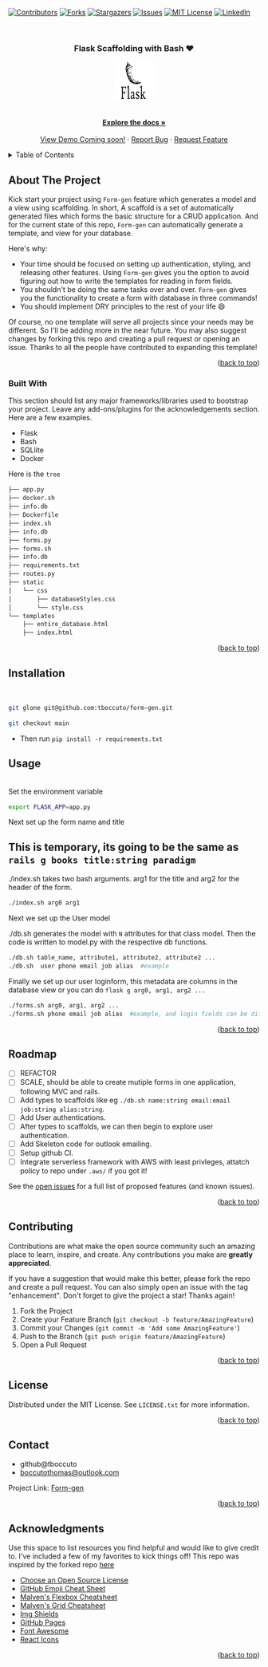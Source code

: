 
<!-- Improved compatibility of back to top link: See: https://github.com/othneildrew/Best-README-Template/pull/73 -->
<a name="readme-top"></a>
<!--
*** Thanks for checking out the Best-README-Template. If you have a suggestion
*** that would make this better, please fork the repo and create a pull request
*** or simply open an issue with the tag "enhancement".
*** Don't forget to give the project a star!
*** Thanks again! Now go create something AMAZING! :D
-->

<!-- PROJECT SHIELDS -->
<!--
*** I'm using markdown "reference style" links for readability.
*** Reference links are enclosed in brackets [ ] instead of parentheses ( ).
*** See the bottom of this document for the declaration of the reference variables
*** for contributors-url, forks-url, etc. This is an optional, concise syntax you may use.
*** https://www.markdownguide.org/basic-syntax/#reference-style-links
-->
[![Contributors][contributors-shield]][contributors-url]
[![Forks][forks-shield]][forks-url]
[![Stargazers][stars-shield]][stars-url]
[![Issues][issues-shield]][issues-url]
[![MIT License][license-shield]][license-url]
[![LinkedIn][linkedin-shield]][linkedin-url]

<!-- PROJECT LOGO -->
<br />
<div align="center">
  </a>

  <h3 align="center">Flask Scaffolding with Bash ❤️</h3>
   <img src="images/flask.png" alt="Logo" width="80" height="80">

  <p align="center">
    <br />
    <a href="https://github.com/othneildrew/Best-README-Template"><strong>Explore the docs »</strong></a>
    <br />
    <br />
    <a href="https://github.com/othneildrew/Best-README-Template">View Demo Coming soon!</a>
    ·
    <a href="https://github.com/tboccuto/form-gen/issues">Report Bug</a>
    ·
    <a href="https://github.com/tboccuto/form-gen/pulls">Request Feature</a>
  </p>
</div>



<!-- TABLE OF CONTENTS -->
<details>
  <summary>Table of Contents</summary>
  <ol>
    <li>
      <a href="#about-the-project">About The Project</a>
      <ul>
        <li><a href="#built-with">Built With</a></li>
      </ul>
    </li>
    <li>
      <a href="#getting-started">Getting Started</a>
      <ul>
        <li><a href="#prerequisites">Prerequisites</a></li>
        <li><a href="#installation">Installation</a></li>
      </ul>
    </li>
    <li><a href="#usage">Usage</a></li>
    <li><a href="#roadmap">Roadmap</a></li>
    <li><a href="#contributing">Contributing</a></li>
    <li><a href="#license">License</a></li>
    <li><a href="#contact">Contact</a></li>
    <li><a href="#acknowledgments">Acknowledgments</a></li>
  </ol>
</details>

<!-- ABOUT THE PROJECT -->
## About The Project

Kick start your project using `Form-gen` feature which generates a model and a view using scaffolding. In short, 
A scaffold is a set of automatically generated files which forms the basic structure for a CRUD application. And for the current state
of this repo, `Form-gen` can automatically generate a template, and view for your database.

Here's why:
* Your time should be focused on setting up authentication, styling, and releasing other features. Using `Form-gen` gives you the option to avoid figuring out how to write the templates for reading in form fields. 
* You shouldn't be doing the same tasks over and over. `Form-gen` gives you the functionality to create a form with database in three commands!
* You should implement DRY principles to the rest of your life :smile:

Of course, no one template will serve all projects since your needs may be different. So I'll be adding more in the near future. You may also suggest changes by forking this repo and creating a pull request or opening an issue. Thanks to all the people have contributed to expanding this template!


<p align="right">(<a href="#readme-top">back to top</a>)</p>

### Built With

This section should list any major frameworks/libraries used to bootstrap your project. Leave any add-ons/plugins for the acknowledgements section. Here are a few examples.
- Flask
- Bash
- SQLlite
- Docker

Here is the `tree`
```sh
├── app.py
├── docker.sh
├── info.db
├── Dockerfile
├── index.sh
├── info.db
├── forms.py
├── forms.sh
├── info.db
├── requirements.txt
├── routes.py
├── static
│   └── css
│       ├── databaseStyles.css
│       └── style.css
└── templates
    ├── entire_database.html
    ├── index.html

```

<p align="right">(<a href="#readme-top">back to top</a>)</p>



<!-- GETTING STARTED -->
## Installation
<br>

```sh
git glone git@github.com:tboccuto/form-gen.git
```

```sh 
git checkout main
```
- Then run ```pip install -r requirements.txt```
## Usage
<br>
Set the environment variable 

```sh
export FLASK_APP=app.py 
```
Next set up the form name and title 
## This is temporary, its going to be the same as `rails g books title:string paradigm`

./index.sh takes two bash arguments. arg1 for the title and arg2 for the header of the form.

```sh
./index.sh arg0 arg1
```
Next we set up the User model

./db.sh generates the model with `N` attributes for that class model. Then the code is written to model.py with the respective db functions.

```sh
./db.sh table_name, attribute1, attribute2, attribute2 ...
./db.sh  user phone email job alias  #example
```

Finally we set up our user loginform, this metadata are columns in the database view
or you can do `flask g arg0, arg1, arg2 ... `
```sh
./forms.sh arg0, arg1, arg2 ... 
./forms.sh phone email job alias  #example, and login fields can be different than db,
```
<p align="right">(<a href="#readme-top">back to top</a>)</p>

<!-- USAGE EXAMPLES -->



<!-- ROADMAP -->
## Roadmap

- [ ] REFACTOR
- [ ] SCALE, should be able to create mutiple forms in one application, following MVC and rails.
- [ ] Add types to scaffolds like eg `./db.sh name:string email:email job:string alias:string`.
- [ ] Add User authentications.
- [ ] After types to scaffolds, we can then begin to explore user authentication.
- [ ] Add Skeleton code for outlook emailing.
- [ ] Setup github CI.
- [ ] Integrate serverless framework with AWS with least privleges, attatch policy to repo under `.aws/` if you got it!

See the [open issues](https://github.com/othneildrew/Best-README-Template/issues) for a full list of proposed features (and known issues).

<p align="right">(<a href="#readme-top">back to top</a>)</p>



<!-- CONTRIBUTING -->
## Contributing

Contributions are what make the open source community such an amazing place to learn, inspire, and create. Any contributions you make are **greatly appreciated**.

If you have a suggestion that would make this better, please fork the repo and create a pull request. You can also simply open an issue with the tag "enhancement".
Don't forget to give the project a star! Thanks again!

1. Fork the Project
2. Create your Feature Branch (`git checkout -b feature/AmazingFeature`)
3. Commit your Changes (`git commit -m 'Add some AmazingFeature'`)
4. Push to the Branch (`git push origin feature/AmazingFeature`)
5. Open a Pull Request

<p align="right">(<a href="#readme-top">back to top</a>)</p>



<!-- LICENSE -->
## License

Distributed under the MIT License. See `LICENSE.txt` for more information.

<p align="right">(<a href="#readme-top">back to top</a>)</p>



<!-- CONTACT -->
## Contact
- github@tboccuto
- boccutothomas@outlook.com


Project Link: [Form-gen](https://github.com/tboccuto/form-gen/)

<p align="right">(<a href="#readme-top">back to top</a>)</p>



<!-- ACKNOWLEDGMENTS -->
## Acknowledgments

Use this space to list resources you find helpful and would like to give credit to. I've included a few of my favorites to kick things off!
This repo was inspired by the forked repo [here](https://github.com/tboccuto/Simple-Flask-Form)

* [Choose an Open Source License](https://choosealicense.com)
* [GitHub Emoji Cheat Sheet](https://www.webpagefx.com/tools/emoji-cheat-sheet)
* [Malven's Flexbox Cheatsheet](https://flexbox.malven.co/)
* [Malven's Grid Cheatsheet](https://grid.malven.co/)
* [Img Shields](https://shields.io)
* [GitHub Pages](https://pages.github.com)
* [Font Awesome](https://fontawesome.com)
* [React Icons](https://react-icons.github.io/react-icons/search)

<p align="right">(<a href="#readme-top">back to top</a>)</p>



<!-- MARKDOWN LINKS & IMAGES -->
<!-- https://www.markdownguide.org/basic-syntax/#reference-style-links -->
[contributors-shield]: https://img.shields.io/github/contributors/othneildrew/Best-README-Template.svg?style=for-the-badge
[contributors-url]: https://github.com/othneildrew/Best-README-Template/graphs/contributors
[forks-shield]: https://img.shields.io/github/forks/othneildrew/Best-README-Template.svg?style=for-the-badge
[forks-url]: https://github.com/othneildrew/Best-README-Template/network/members
[stars-shield]: https://img.shields.io/github/stars/othneildrew/Best-README-Template.svg?style=for-the-badge
[stars-url]: https://github.com/othneildrew/Best-README-Template/stargazers
[issues-shield]: https://img.shields.io/github/issues/othneildrew/Best-README-Template.svg?style=for-the-badge
[issues-url]: https://github.com/othneildrew/Best-README-Template/issues
[license-shield]: https://img.shields.io/github/license/othneildrew/Best-README-Template.svg?style=for-the-badge
[license-url]: https://github.com/othneildrew/Best-README-Template/blob/master/LICENSE.txt
[linkedin-shield]: https://img.shields.io/badge/-LinkedIn-black.svg?style=for-the-badge&logo=linkedin&colorB=555
[linkedin-url]: https://linkedin.com/in/othneildrew
[product-screenshot]: images/screenshot.png
[Next.js]: https://img.shields.io/badge/next.js-000000?style=for-the-badge&logo=nextdotjs&logoColor=white
[Next-url]: https://nextjs.org/
[React.js]: https://img.shields.io/badge/React-20232A?style=for-the-badge&logo=react&logoColor=61DAFB
[React-url]: https://reactjs.org/
[Vue.js]: https://img.shields.io/badge/Vue.js-35495E?style=for-the-badge&logo=vuedotjs&logoColor=4FC08D
[Vue-url]: https://vuejs.org/
[Angular.io]: https://img.shields.io/badge/Angular-DD0031?style=for-the-badge&logo=angular&logoColor=white
[Angular-url]: https://angular.io/
[Svelte.dev]: https://img.shields.io/badge/Svelte-4A4A55?style=for-the-badge&logo=svelte&logoColor=FF3E00
[Svelte-url]: https://svelte.dev/
[Laravel.com]: https://img.shields.io/badge/Laravel-FF2D20?style=for-the-badge&logo=laravel&logoColor=white
[Laravel-url]: https://laravel.com
[Bootstrap.com]: https://img.shields.io/badge/Bootstrap-563D7C?style=for-the-badge&logo=bootstrap&logoColor=white
[Bootstrap-url]: https://getbootstrap.com
[JQuery.com]: https://img.shields.io/badge/jQuery-0769AD?style=for-the-badge&logo=jquery&logoColor=white
[JQuery-url]: https://jquery.com 